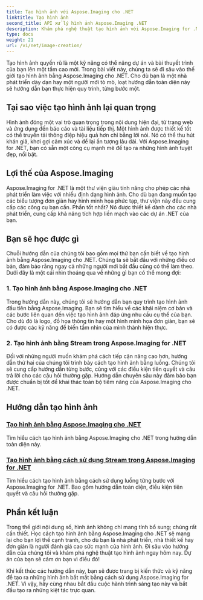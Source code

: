 ```yaml
---
title: Tạo hình ảnh với Aspose.Imaging cho .NET
linktitle: Tạo hình ảnh
second_title: API xử lý hình ảnh Aspose.Imaging .NET
description: Khám phá nghệ thuật tạo hình ảnh với Aspose.Imaging for .NET. Tìm hiểu cách tạo hình ảnh tuyệt đẹp trong loạt bài hướng dẫn mở rộng này.
type: docs
weight: 21
url: /vi/net/image-creation/
---
```


Tạo hình ảnh quyến rũ là một kỹ năng có thể nâng dự án và bài thuyết trình của bạn lên một tầm cao mới. Trong bài viết này, chúng ta sẽ đi sâu vào thế giới tạo hình ảnh bằng Aspose.Imaging cho .NET. Cho dù bạn là một nhà phát triển dày dạn hay một người mới tò mò, loạt hướng dẫn toàn diện này sẽ hướng dẫn bạn thực hiện quy trình, từng bước một.

## Tại sao việc tạo hình ảnh lại quan trọng

Hình ảnh đóng một vai trò quan trọng trong nội dung hiện đại, từ trang web và ứng dụng đến báo cáo và tài liệu tiếp thị. Một hình ảnh được thiết kế tốt có thể truyền tải thông điệp hiệu quả hơn chỉ bằng lời nói. Nó có thể thu hút khán giả, khơi gợi cảm xúc và để lại ấn tượng lâu dài. Với Aspose.Imaging for .NET, bạn có sẵn một công cụ mạnh mẽ để tạo ra những hình ảnh tuyệt đẹp, nổi bật.

## Lợi thế của Aspose.Imaging

Aspose.Imaging for .NET là một thư viện giàu tính năng cho phép các nhà phát triển làm việc với nhiều định dạng hình ảnh. Cho dù bạn đang muốn tạo các biểu tượng đơn giản hay hình minh họa phức tạp, thư viện này đều cung cấp các công cụ bạn cần. Phần tốt nhất? Nó được thiết kế dành cho các nhà phát triển, cung cấp khả năng tích hợp liền mạch vào các dự án .NET của bạn.

## Bạn sẽ học được gì

Chuỗi hướng dẫn của chúng tôi bao gồm mọi thứ bạn cần biết về tạo hình ảnh bằng Aspose.Imaging cho .NET. Chúng ta sẽ bắt đầu với những điều cơ bản, đảm bảo rằng ngay cả những người mới bắt đầu cũng có thể làm theo. Dưới đây là một cái nhìn thoáng qua về những gì bạn có thể mong đợi:

### 1. Tạo hình ảnh bằng Aspose.Imaging cho .NET
   Trong hướng dẫn này, chúng tôi sẽ hướng dẫn bạn quy trình tạo hình ảnh đầu tiên bằng Aspose.Imaging. Bạn sẽ tìm hiểu về các khái niệm cơ bản và các bước liên quan đến việc tạo hình ảnh đáp ứng nhu cầu cụ thể của bạn. Cho dù đó là logo, đồ họa thông tin hay một hình minh họa đơn giản, bạn sẽ có được các kỹ năng để biến tầm nhìn của mình thành hiện thực.

### 2. Tạo hình ảnh bằng Stream trong Aspose.Imaging for .NET
   Đối với những người muốn khám phá cách tiếp cận nâng cao hơn, hướng dẫn thứ hai của chúng tôi trình bày cách tạo hình ảnh bằng luồng. Chúng tôi sẽ cung cấp hướng dẫn từng bước, cùng với các điều kiện tiên quyết và câu trả lời cho các câu hỏi thường gặp. Hướng dẫn chuyên sâu này đảm bảo bạn được chuẩn bị tốt để khai thác toàn bộ tiềm năng của Aspose.Imaging cho .NET.

## Hướng dẫn tạo hình ảnh
### [Tạo hình ảnh bằng Aspose.Imaging cho .NET](./create-an-image/)
Tìm hiểu cách tạo hình ảnh bằng Aspose.Imaging cho .NET trong hướng dẫn toàn diện này.
### [Tạo hình ảnh bằng cách sử dụng Stream trong Aspose.Imaging for .NET](./create-image-using-stream/)
Tìm hiểu cách tạo hình ảnh bằng cách sử dụng luồng từng bước với Aspose.Imaging for .NET. Bao gồm hướng dẫn toàn diện, điều kiện tiên quyết và câu hỏi thường gặp.

## Phần kết luận

Trong thế giới nội dung số, hình ảnh không chỉ mang tính bổ sung; chúng rất cần thiết. Học cách tạo hình ảnh bằng Aspose.Imaging cho .NET sẽ mang lại cho bạn lợi thế cạnh tranh, cho dù bạn là nhà phát triển, nhà thiết kế hay đơn giản là người đánh giá cao sức mạnh của hình ảnh. Đi sâu vào hướng dẫn của chúng tôi và khám phá nghệ thuật tạo hình ảnh ngay hôm nay. Dự án của bạn sẽ cảm ơn bạn vì điều đó!

Khi kết thúc các hướng dẫn này, bạn sẽ được trang bị kiến thức và kỹ năng để tạo ra những hình ảnh bắt mắt bằng cách sử dụng Aspose.Imaging for .NET. Vì vậy, hãy cùng nhau bắt đầu cuộc hành trình sáng tạo này và bắt đầu tạo ra những kiệt tác trực quan.